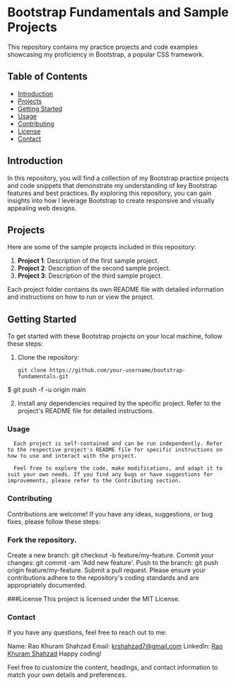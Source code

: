 # Bootstrap Fundamentals and Sample Projects

This repository contains my practice projects and code examples showcasing my proficiency in Bootstrap, a popular CSS framework.

## Table of Contents

- [Introduction](#introduction)
- [Projects](#projects)
- [Getting Started](#getting-started)
- [Usage](#usage)
- [Contributing](#contributing)
- [License](#license)
- [Contact](#contact)

## Introduction

In this repository, you will find a collection of my Bootstrap practice projects and code snippets that demonstrate my understanding of key Bootstrap features and best practices. By exploring this repository, you can gain insights into how I leverage Bootstrap to create responsive and visually appealing web designs.

## Projects

Here are some of the sample projects included in this repository:

1. **Project 1**: Description of the first sample project.
2. **Project 2**: Description of the second sample project.
3. **Project 3**: Description of the third sample project.

Each project folder contains its own README file with detailed information and instructions on how to run or view the project.

## Getting Started

To get started with these Bootstrap projects on your local machine, follow these steps:

1. Clone the repository:

   ```shell
   git clone https://github.com/your-username/bootstrap-fundamentals.git

$ git push -f -u origin main

2.  Install any dependencies required by the specific project. Refer to the project's README file for detailed instructions.

###   Usage
      Each project is self-contained and can be run independently. Refer to the respective project's README file for specific instructions on how to use and interact with the project.

      Feel free to explore the code, make modifications, and adapt it to suit your own needs. If you find any bugs or have suggestions for improvements, please refer to the Contributing section.

###   Contributing
Contributions are welcome! If you have any ideas, suggestions, or bug fixes, please follow these steps:

###   Fork the repository.
Create a new branch: git checkout -b feature/my-feature.
Commit your changes: git commit -am 'Add new feature'.
Push to the branch: git push origin feature/my-feature.
Submit a pull request.
Please ensure your contributions adhere to the repository's coding standards and are appropriately documented.

###License
This project is licensed under the MIT License.

###   Contact
If you have any questions, feel free to reach out to me:

Name: Rao Khuram Shahzad
Email: krshahzad7@gmail.com
LinkedIn: [Rao Khuram Shahzad](https://www.linkedin.com/in/khuram-shahzad-0814b1230/)
Happy coding!

Feel free to customize the content, headings, and contact information to match your own details and preferences.






